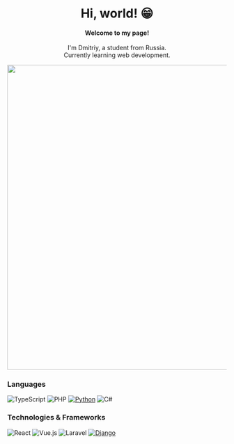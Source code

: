 <h1 align="center">Hi, world! 😁</h1>

<p align="center">
  <b>Welcome to my page!</b>
  <br>
  <br>
  I'm Dmitriy, a student from Russia.<br>
  Currently learning web development.<br>
</p>

<p align="center">
  <img src="https://github.com/SLinartS/SLinartS/assets/91159369/a80056cd-cd60-4e05-8267-ef1e6c1bfa96" width=700/>
</p>

### Languages

![TypeScript](https://img.shields.io/badge/typescript-%23007ACC.svg?style=for-the-badge&logo=typescript&logoColor=white)
![PHP](https://img.shields.io/badge/php-%23777BB4.svg?style=for-the-badge&logo=php&logoColor=white)
[![Python](https://img.shields.io/badge/python-111?style=for-the-badge&logo=python)](https://github.com/SLinartS)
![C#](https://img.shields.io/badge/c%23-111.svg?style=for-the-badge&logo=c-sharp&logoColor=white)

### Technologies & Frameworks

![React](https://img.shields.io/badge/react-%2320232a.svg?style=for-the-badge&logo=react&logoColor=%2361DAFB)
![Vue.js](https://img.shields.io/badge/vuejs-%2335495e.svg?style=for-the-badge&logo=vuedotjs&logoColor=%234FC08D)
![Laravel](https://img.shields.io/badge/laravel-%23FF2D20.svg?style=for-the-badge&logo=laravel&logoColor=white)
[![Django](https://img.shields.io/badge/django-111111?style=for-the-badge&logo=django)](https://github.com/wervlad)
